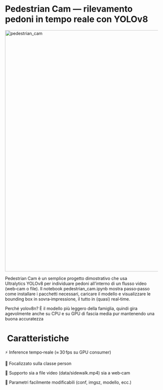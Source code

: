 # Pedestrian Cam — rilevamento pedoni in tempo reale con YOLOv8

<img width="794" alt="pedestrian_cam" src="https://github.com/user-attachments/assets/10c67db9-6be7-48cb-b7b9-c4a15f60a925" />

Pedestrian Cam è un semplice progetto dimostrativo che usa Ultralytics YOLOv8 per individuare pedoni all’interno di un flusso video (web‑cam o file). Il notebook pedestrian_cam.ipynb mostra passo‑passo come installare i pacchetti necessari, caricare il modello e visualizzare le bounding box in sovra‑impressione, il tutto in (quasi) real‑time.

Perché yolov8n? È il modello più leggero della famiglia, quindi gira agevolmente anche su CPU e su GPU di fascia media pur mantenendo una buona accuratezza

#  Caratteristiche

⚡️ Inference tempo‑reale (≈ 30 fps su GPU consumer)

👣 Focalizzato sulla classe person

🎥 Supporto sia a file video (data/sidewalk.mp4) sia a web‑cam

🔧 Parametri facilmente modificabili (conf, imgsz, modello, ecc.)
